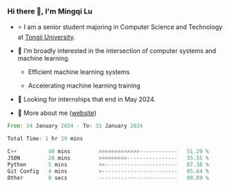 ### Hi there 👋, I'm Mingqi Lu

- :star: I am a senior student majoring in Computer Science and Technology at [Tongji University](https://en.tongji.edu.cn/p/#/).

- :thinking: I’m broadly interested in the intersection of computer systems and machine learning.

  - Efficient machine learning systems

  - Accelerating machine learning training

- :seedling: Looking for internships that end in May 2024.

- 💬 More about me ([website](https://lmqqqqqq.github.io/))

<!--START_SECTION:waka-->

```rust
From: 24 January 2024 - To: 31 January 2024

Total Time: 1 hr 19 mins

C++          40 mins         >>>>>>>>>>>>>------------   51.29 %
JSON         28 mins         >>>>>>>>>----------------   35.55 %
Python       5 mins          >>-----------------------   07.38 %
Git Config   4 mins          >------------------------   05.64 %
Other        0 secs          -------------------------   00.09 %
```

<!--END_SECTION:waka-->

